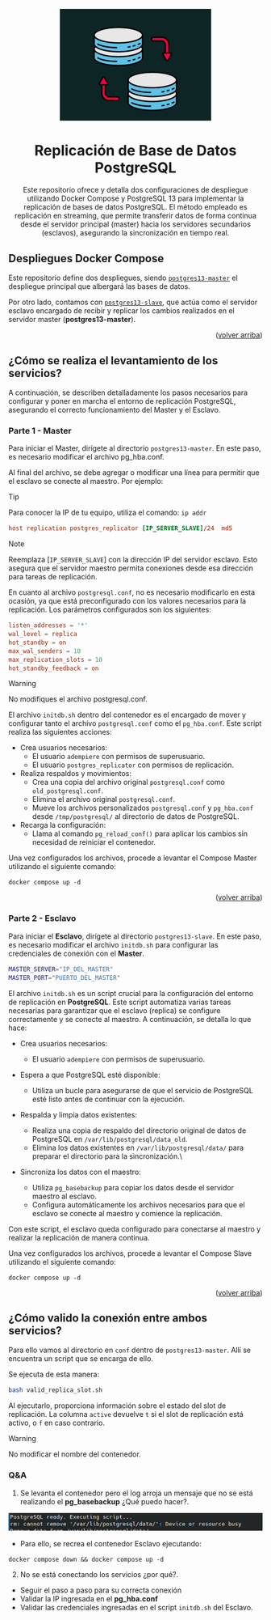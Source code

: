 <a name="readme-top"></a>

<div align="center">

<a href="https://github.com/jesusalbujas/postgres_replication"> <img width="300px" src="./docs/background.png" alt="Logo" width="800" /> </a>

# Replicación de Base de Datos PostgreSQL
Este repositorio ofrece y detalla dos configuraciones de despliegue utilizando Docker Compose y PostgreSQL 13 para implementar la replicación de bases de datos PostgreSQL. El método empleado es replicación en streaming, que permite transferir datos de forma continua desde el servidor principal (master) hacia los servidores secundarios (esclavos), asegurando la sincronización en tiempo real. 
</div>

## Despliegues Docker Compose

Este repositorio define dos despliegues, siendo [`postgres13-master`](https://github.com/jesusalbujas/postgres_replication/tree/main/postgres13-master) el despliegue principal que albergará las bases de datos.

Por otro lado, contamos con [`postgres13-slave`](https://github.com/jesusalbujas/postgres_replication/tree/main/postgres13-slave), que actúa como el servidor esclavo encargado de recibir y replicar los cambios realizados en el servidor master (**postgres13-master**).

<p align="right">(<a href="#readme-top">volver arriba</a>)</p>

## ¿Cómo se realiza el levantamiento de los servicios?

A continuación, se describen detalladamente los pasos necesarios para configurar y poner en marcha el entorno de replicación PostgreSQL, asegurando el correcto funcionamiento del Master y el Esclavo.

### Parte 1 - Master

Para iniciar el Master, dirígete al directorio `postgres13-master`. En este paso, es necesario modificar el archivo pg_hba.conf.

Al final del archivo, se debe agregar o modificar una línea para permitir que el esclavo se conecte al maestro. Por ejemplo:

> [!TIP]
> Para conocer la IP de tu equipo, utiliza el comando:
> ```ip addr```

```conf
host replication postgres_replicator [IP_SERVER_SLAVE]/24  md5
```

> [!NOTE]
> Reemplaza [`IP_SERVER_SLAVE`] con la dirección IP del servidor esclavo. Esto asegura que el servidor maestro permita conexiones desde esa dirección para tareas de replicación.

En cuanto al archivo `postgresql.conf`, no es necesario modificarlo en esta ocasión, ya que está preconfigurado con los valores necesarios para la replicación. Los parámetros configurados son los siguientes:

```conf
listen_addresses = '*'
wal_level = replica
hot_standby = on
max_wal_senders = 10
max_replication_slots = 10
hot_standby_feedback = on
```

> [!WARNING]
> No modifiques el archivo postgresql.conf.

El archivo `initdb.sh` dentro del contenedor es el encargado de mover y configurar tanto el archivo `postgresql.conf` como el `pg_hba.conf`. Este script realiza las siguientes acciones:

- Crea usuarios necesarios:
  - El usuario `adempiere` con permisos de superusuario.
  - El usuario `postgres_replicator` con permisos de replicación.
- Realiza respaldos y movimientos:
  - Crea una copia del archivo original `postgresql.conf` como `old_postgresql.conf`.
  - Elimina el archivo original `postgresql.conf`.
  - Mueve los archivos personalizados `postgresql.conf` y `pg_hba.conf` desde `/tmp/postgresql/` al directorio de datos de PostgreSQL.
- Recarga la configuración:
  - Llama al comando `pg_reload_conf()` para aplicar los cambios sin necesidad de reiniciar el contenedor.

Una vez configurados los archivos, procede a levantar el Compose Master utilizando el siguiente comando:

```docker
docker compose up -d
```

<p align="right">(<a href="#readme-top">volver arriba</a>)</p>

### Parte 2 - Esclavo

Para iniciar el **Esclavo**, dirígete al directorio `postgres13-slave`. En este paso, es necesario modificar el archivo `initdb.sh` para configurar las credenciales de conexión con el **Master**.

```sh
MASTER_SERVER="IP_DEL_MASTER"
MASTER_PORT="PUERTO_DEL_MASTER"
```

El archivo `initdb.sh` es un script crucial para la configuración del entorno de replicación en **PostgreSQL**. Este script automatiza varias tareas necesarias para garantizar que el esclavo (replica) se configure correctamente y se conecte al maestro. A continuación, se detalla lo que hace:

- Crea usuarios necesarios:
  - El usuario `adempiere` con permisos de superusuario.
- Espera a que PostgreSQL esté disponible:
  - Utiliza un bucle para asegurarse de que el servicio de PostgreSQL esté listo antes de continuar con la ejecución.

- Respalda y limpia datos existentes:
  - Realiza una copia de respaldo del directorio original de datos de PostgreSQL en `/var/lib/postgresql/data_old`.
  - Elimina los datos existentes en `/var/lib/postgresql/data/` para preparar el directorio para la sincronización.\
- Sincroniza los datos con el maestro:
  - Utiliza `pg_basebackup` para copiar los datos desde el servidor maestro al esclavo.
  - Configura automáticamente los archivos necesarios para que el esclavo se conecte al maestro y comience la replicación.

Con este script, el esclavo queda configurado para conectarse al maestro y realizar la replicación de manera continua.

Una vez configurados los archivos, procede a levantar el Compose Slave utilizando el siguiente comando:

```docker
docker compose up -d
```

<p align="right">(<a href="#readme-top">volver arriba</a>)</p>

## ¿Cómo valido la conexión entre ambos servicios?

Para ello vamos al directorio en `conf` dentro de `postgres13-master`. Allí se encuentra un script que se encarga de ello. 

Se ejecuta de esta manera:

```bash
bash valid_replica_slot.sh
```

Al ejecutarlo, proporciona información sobre el estado del slot de replicación. La columna `active` devuelve `t` si el slot de replicación está activo, o `f` en caso contrario.

> [!WARNING]
> No modificar el nombre del contenedor.

### Q&A

1. Se levanta el contenedor pero el log arroja un mensaje que no se está realizando el **pg_basebackup** ¿Qué puedo hacer?.

![Mensaje de Error](./docs/error.png)

- Para ello, se recrea el contenedor Esclavo ejecutando:

```shell
docker compose down && docker compose up -d
```

2. No se está conectando los servicios ¿por qué?.

- Seguir el paso a paso para su correcta conexión
- Validar la IP ingresada en el **pg_hba.conf**
- Validar las credenciales ingresadas en el script `initdb.sh` del Esclavo.
